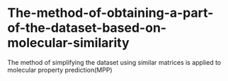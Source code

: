 # The-method-of-obtaining-a-part-of-the-dataset-based-on-molecular-similarity
The method of simplifying the dataset using similar matrices is applied to molecular property prediction(MPP)
